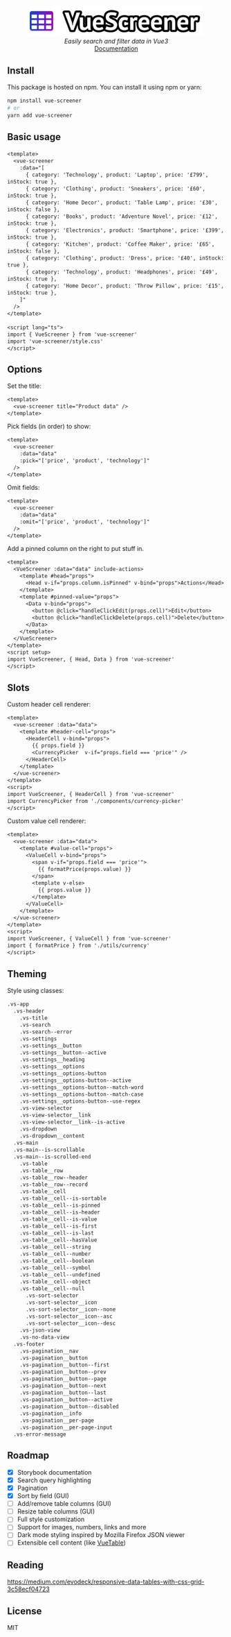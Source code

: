 <div align="center">
  <img src="https://raw.githubusercontent.com/francisashley/vue-screener/main/logo.png" alt="Logo" style="max-width: 400px;">
  <br/>
  <em>Easily search and filter data in Vue3</em>
  <br/>
  <a href="https://francisashley.github.io/vue-screener/">Documentation</a>
</div>

## Install

This package is hosted on npm. You can install it using npm or yarn:

```bash
npm install vue-screener
# or
yarn add vue-screener
```

## Basic usage

```vue
<template>
  <vue-screener
    :data="[
      { category: 'Technology', product: 'Laptop', price: '£799', inStock: true },
      { category: 'Clothing', product: 'Sneakers', price: '£60', inStock: true },
      { category: 'Home Decor', product: 'Table Lamp', price: '£30', inStock: false },
      { category: 'Books', product: 'Adventure Novel', price: '£12', inStock: true },
      { category: 'Electronics', product: 'Smartphone', price: '£399', inStock: true },
      { category: 'Kitchen', product: 'Coffee Maker', price: '£65', inStock: false },
      { category: 'Clothing', product: 'Dress', price: '£40', inStock: true },
      { category: 'Technology', product: 'Headphones', price: '£49', inStock: true },
      { category: 'Home Decor', product: 'Throw Pillow', price: '£15', inStock: true },
    ]"
  />
</template>

<script lang="ts">
import { VueScreener } from 'vue-screener'
import 'vue-screener/style.css'
</script>
```

## Options

Set the title:

```vue
<template>
  <vue-screener title="Product data" />
</template>
```

Pick fields (in order) to show:

```vue
<template>
  <vue-screener
    :data="data"
    :pick="['price', 'product', 'technology']"
  />
</template>
```

Omit fields:

```vue
<template>
  <vue-screener
    :data="data"
    :omit="['price', 'product', 'technology']"
  />
</template>
```

Add a pinned column on the right to put stuff in.

```vue
<template>
  <VueScreener :data="data" include-actions>
    <template #head="props">
      <Head v-if="props.column.isPinned" v-bind="props">Actions</Head>
    </template>
    <template #pinned-value="props">
      <Data v-bind="props">
        <button @click="handleClickEdit(props.cell)">Edit</button>
        <button @click="handleClickDelete(props.cell)">Delete</button>
      </Data>
    </template>
  </VueScreener>
</template>
<script setup>
import VueScreener, { Head, Data } from 'vue-screener'
</script>
```

## Slots

Custom header cell renderer:

```vue
<template>
  <vue-screener :data="data">
    <template #header-cell="props">
      <HeaderCell v-bind="props">
        {{ props.field }}
        <CurrencyPicker  v-if="props.field === 'price'" />
      </HeaderCell>
    </template>
  </vue-screener>
</template>
<script>
import VueScreener, { HeaderCell } from 'vue-screener'
import CurrencyPicker from './components/currency-picker'
</script>
```

Custom value cell renderer:

```vue
<template>
  <vue-screener :data="data">
    <template #value-cell="props">
      <ValueCell v-bind="props">
        <span v-if="props.field === 'price'">
          {{ formatPrice(props.value) }}
        </span>
        <template v-else>
          {{ props.value }}
        </template>
      </ValueCell>
    </template>
  </vue-screener>
</template>
<script>
import VueScreener, { ValueCell } from 'vue-screener'
import { formatPrice } from './utils/currency'
</script>
```

## Theming

Style using classes:

```
.vs-app
  .vs-header 
    .vs-title
    .vs-search
    .vs-search--error
    .vs-settings
    .vs-settings__button
    .vs-settings__button--active
    .vs-settings__heading
    .vs-settings__options
    .vs-settings__options-button
    .vs-settings__options-button--active
    .vs-settings__options-button--match-word
    .vs-settings__options-button--match-case
    .vs-settings__options-button--use-regex
    .vs-view-selector
    .vs-view-selector__link
    .vs-view-selector__link--is-active
    .vs-dropdown
    .vs-dropdown__content
  .vs-main
  .vs-main--is-scrollable
  .vs-main--is-scrolled-end
    .vs-table
    .vs-table__row
    .vs-table__row--header
    .vs-table__row--record
    .vs-table__cell
    .vs-table__cell--is-sortable
    .vs-table__cell--is-pinned
    .vs-table__cell--is-header
    .vs-table__cell--is-value
    .vs-table__cell--is-first
    .vs-table__cell--is-last
    .vs-table__cell--hasValue
    .vs-table__cell--string
    .vs-table__cell--number
    .vs-table__cell--boolean
    .vs-table__cell--symbol
    .vs-table__cell--undefined
    .vs-table__cell--object
    .vs-table__cell--null
      .vs-sort-selector
      .vs-sort-selector__icon
      .vs-sort-selector__icon--none
      .vs-sort-selector__icon--asc
      .vs-sort-selector__icon--desc
    .vs-json-view
    .vs-no-data-view
  .vs-footer
    .vs-pagination__nav
    .vs-pagination__button
    .vs-pagination__button--first
    .vs-pagination__button--prev
    .vs-pagination__button--page
    .vs-pagination__button--next
    .vs-pagination__button--last
    .vs-pagination__button--active
    .vs-pagination__button--disabled
    .vs-pagination__info
    .vs-pagination__per-page
    .vs-pagination__per-page-input
  .vs-error-message
```

## Roadmap

- [x] Storybook documentation
- [x] Search query highlighting
- [x] Pagination
- [x] Sort by field (GUI)
- [ ] Add/remove table columns (GUI)
- [ ] Resize table columns (GUI)
- [ ] Full style customization
- [ ] Support for images, numbers, links and more
- [ ] Dark mode styling inspired by Mozilla Firefox JSON viewer
- [ ] Extensible cell content (like [VueTable](https://www.vuetable.com/guide/))

## Reading

https://medium.com/evodeck/responsive-data-tables-with-css-grid-3c58ecf04723

## License

MIT
